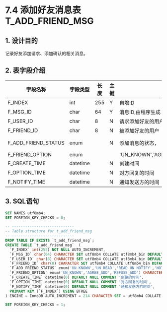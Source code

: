 # 7.4 添加好友消息表 T_ADD_FRIEND_MSG

## 1. 设计目的
记录好友添加请求、添加确认的相关消息。

## 2. 表字段介绍

| 字段名称            | 字段类型 | 长度 | 主键 | 注释                                | 备注                                                                             |
| ------------------- | -------- | ---- | ---- | ----------------------------------- | -------------------------------------------------------------------------------- |
| F_INDEX             | int      | 255  | Y    | 自增ID                              |                                                                                  |
| F_MSG_ID            | char     | 64   | Y    | 消息ID,由程序生成                   |                                                                                  |
| F_USER_ID           | char     | 8    | N    | 请求添加好友的用户ID                | 外键到T_USER表的F_USER_ID                                                        |
| F_FRIEND_ID         | char     | 8    | N    | 被添加好友的用户                    | 外键到T_USER表的F_USER_ID                                                        |
| F_ADD_FRIEND_STATUS | enum     |      | N    | 添加消息的状态，                    | 'UN_KNOWN','UN_READ','READ_UN_NOTIFY','NOTIFY' 未读----->已读未通知------>已通知 |  |  |
| F_FRIEND_OPTION     | enum     |      |      | 'UN_KNOWN','AGREE_ADD','REFUSE_ADD' |                                                                                  |  |
| F_CREATE_TIME       | datetime |      | N    | 创建时间                            |
| F_OPTION_TIME       | datetime |      | N    | 对方回复的时间                      |
| F_NOTIFY_TIME       | datetime |      | N    | 通知发送方的时间                    |


## 3. SQL语句

```SQL
SET NAMES utf8mb4;
SET FOREIGN_KEY_CHECKS = 0;

-- ----------------------------
-- Table structure for t_add_friend_msg
-- ----------------------------
DROP TABLE IF EXISTS `t_add_friend_msg`;
CREATE TABLE `t_add_friend_msg`  (
  `F_INDEX` int(255) NOT NULL AUTO_INCREMENT,
  `F_MSG_ID` char(64) CHARACTER SET utf8mb4 COLLATE utf8mb4_bin DEFAULT NULL COMMENT '消息ID',
  `F_USER_ID` char(8) CHARACTER SET utf8mb4 COLLATE utf8mb4_bin DEFAULT NULL COMMENT '请求添加好友的用户',
  `F_FRIEND_ID` char(8) CHARACTER SET utf8mb4 COLLATE utf8mb4_bin DEFAULT NULL COMMENT '被添加好友的用户',
  `F_ADD_FRIEND_STATUS` enum('UN_KNOWN','UN_READ','READ_UN_NOTIFY','NOTIFY') CHARACTER SET utf8mb4 COLLATE utf8mb4_bin DEFAULT 'UN_KNOWN' COMMENT '添加消息的状态，\r\n未读----->已读未通知------>已通知',
  `F_FRIEND_OPTION` enum('UN_KNOWN','AGREE_ADD','REFUSE_ADD') CHARACTER SET utf8mb4 COLLATE utf8mb4_bin DEFAULT 'UN_KNOWN' COMMENT '同意，未同意',
  `F_CREATE_TIME` datetime(0) DEFAULT NULL COMMENT '创建的时间',
  `F_OPTION_TIME` datetime(0) DEFAULT NULL COMMENT '对方回复的时间',
  `F_NOTIFY_TIME` datetime(0) DEFAULT NULL COMMENT '通知发送方的时间',
  PRIMARY KEY (`F_INDEX`) USING BTREE
) ENGINE = InnoDB AUTO_INCREMENT = 214 CHARACTER SET = utf8mb4 COLLATE = utf8mb4_bin ROW_FORMAT = Dynamic;

SET FOREIGN_KEY_CHECKS = 1;
```